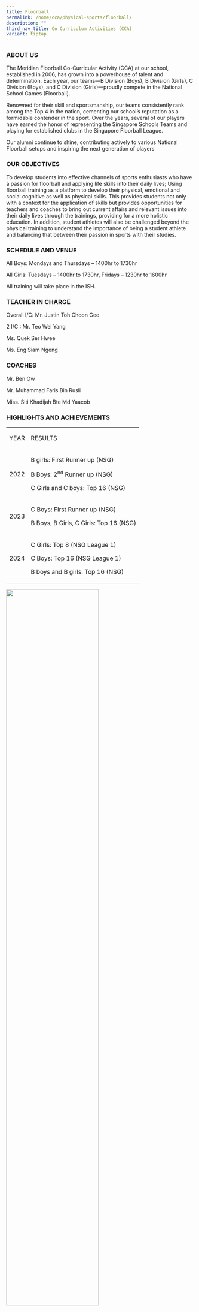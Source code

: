 ```yaml
---
title: Floorball
permalink: /home/cca/physical-sports/floorball/
description: ""
third_nav_title: Co Curriculum Activities (CCA)
variant: tiptap
---
```

<h3><strong>ABOUT US</strong></h3>
<p>The Meridian Floorball Co-Curricular Activity (CCA) at our school, established
in 2006, has grown into a powerhouse of talent and determination. Each
year, our teams—B Division (Boys), B Division (Girls), C Division (Boys),
and C Division (Girls)—proudly compete in the National School Games (Floorball).</p>
<p>Renowned for their skill and sportsmanship, our teams consistently rank
among the Top 4 in the nation, cementing our school’s reputation as a formidable
contender in the sport. Over the years, several of our players have earned
the honor of representing the Singapore Schools Teams and playing for established
clubs in the Singapore Floorball League.</p>
<p>Our alumni continue to shine, contributing actively to various National
Floorball setups and inspiring the next generation of players</p>
<h3><strong>OUR OBJECTIVES</strong></h3>
<p>To develop students into effective channels of sports enthusiasts who
have a passion for floorball and applying life skills into their daily
lives; Using floorball training as a platform to develop their physical,
emotional and social cognitive as well as physical skills. This provides
students not only with a context for the application of skills but provides
opportunities for teachers and coaches to bring out current affairs and
relevant issues into their daily lives through the trainings, providing
for a more holistic education.&nbsp;In addition, student athletes will
also be challenged beyond the physical training to understand the importance
of being a student athlete and balancing that between their passion in
sports with their studies.</p>
<h3><strong>SCHEDULE AND VENUE</strong></h3>
<p>All Boys: Mondays and Thursdays – 1400hr to 1730hr</p>
<p>All Girls: Tuesdays – 1400hr to 1730hr, Fridays – 1230hr to 1600hr</p>
<p>All training will take place in the ISH.</p>
<h3><strong>TEACHER IN CHARGE</strong></h3>
<p>Overall I/C: Mr. Justin Toh Choon Gee</p>
<p>2 I/C : Mr. Teo Wei Yang</p>
<p>Ms. Quek Ser Hwee</p>
<p>Ms. Eng Siam Ngeng</p>
<h3><strong>COACHES</strong></h3>
<p>Mr. Ben Ow</p>
<p>Mr. Muhammad Faris Bin Rusli</p>
<p>Miss. Siti Khadijah Bte Md Yaacob</p>
<h3><strong>HIGHLIGHTS AND ACHIEVEMENTS</strong></h3>
<table style="minWidth: 50px">
<colgroup>
<col>
<col>
</colgroup>
<tbody>
<tr>
<td rowspan="1" colspan="1">
<p>YEAR</p>
</td>
<td rowspan="1" colspan="1">
<p>RESULTS</p>
</td>
</tr>
<tr>
<td rowspan="1" colspan="1">
<p>2022</p>
</td>
<td rowspan="1" colspan="1">
<p>B girls: First Runner up (NSG)</p>
<p>B Boys: 2<sup>nd</sup> Runner up (NSG)</p>
<p>C Girls and C boys: Top 16 (NSG)</p>
</td>
</tr>
<tr>
<td rowspan="1" colspan="1">
<p>2023</p>
</td>
<td rowspan="1" colspan="1">
<p>C Boys: First Runner up (NSG)</p>
<p>B Boys, B Girls, C Girls: Top 16 (NSG)</p>
</td>
</tr>
<tr>
<td rowspan="1" colspan="1">
<p>2024</p>
</td>
<td rowspan="1" colspan="1">
<p>C Girls: Top 8 (NSG League 1)</p>
<p>C Boys: Top 16 (NSG League 1)</p>
<p>B boys and B girls: Top 16 (NSG)</p>
</td>
</tr>
</tbody>
</table>
<p></p>
<p></p>
<div class="isomer-image-wrapper">
<img style="width: 70%;" height="auto" width="100%" alt="" src="/images/CCA/Floorball 2024/pic1.png">
</div>
<p></p>
<div class="isomer-image-wrapper">
<img style="width: 70%;" height="auto" width="100%" alt="" src="/images/CCA/Floorball 2024/pic2.png">
</div>
<p></p>
<div class="isomer-image-wrapper">
<img style="width: 70%;" height="auto" width="100%" alt="" src="/images/CCA/Floorball 2024/pic3.png">
</div>
<p></p>
<div class="isomer-image-wrapper">
<img style="width: 70%;" height="auto" width="100%" alt="" src="/images/CCA/Floorball 2024/pic5.png">
</div>
<p></p>
<div class="isomer-image-wrapper">
<img style="width: 70%;" height="auto" width="100%" alt="" src="/images/CCA/Floorball 2024/pic6.png">
</div>
<h3>Our CCA Experience:</h3>
<p><em>I am incredibly proud to have been a part of schools Floorball CCA for the past four years. Covid struck in my first year in secondary school, feeling hopeless that I may not experience the opportunity to play in the National School Games, it did not stop us from continuing to train. For example, our teachers put up zoom training lessons at home to improve, as well as putting up challenges for us to run every week, with a 1 kilometer increase in our distance goal every week until school starts again. One of the most memorable moments during my time with the team was achieving my first medal for the school in 2022. Despite the colour of the medals we brought home, i've learnt so much and definitely enjoyed playing that season with my seniors. In my last NSG season in 2023, I was trusted to wear the captain arm band and lead the team to championship. Depite failure to reach the top 8, in our hearts, we knew that we are much stronger and as seniors, we put our trust and hope to our juniors to bring our championship back the next season. It was a testament to the dedication, hard work, and teamwork that our team embodied. I've definitely had many regrets and this experience has not only shaped my time in school but has also taught me valuable lessons in perseverance and collaboration that will undoubtedly stay with me throughout my life.</em>
</p>
<p>-Yrvin Ryan Legaspi Gelangre (4A1 2023), Captain, B Division Boys</p>
<p></p>
<div class="isomer-image-wrapper">
<img style="width: 70%;" height="auto" width="100%" alt="" src="/images/CCA/Floorball 2024/2024floorballimage1.png">
</div>
<p><em>As I reflect on my journey as a team captain, the bond between players has been a source of both strength and camaraderie. We found a harmonious balance, where everyone could chill while maintaining a serious focus when it mattered most. The unwavering support of my juniors and teammates, who effortlessly embraced leadership roles, has been instrumental in my growth. I've learned that overthinking hinders performance, and embracing consistency, even on challenging days, is key. The period post NSG 2022 exposed me to diverse coaching styles and tactics, demanding quick adaptation. These experiences have profoundly shaped my understanding of floorball.</em>
</p>
<p>-Raeann Kallie lim (4E2 2023), Captain, B Division Girls</p>
<p></p>
<div class="isomer-image-wrapper">
<img style="width: 70%;" height="auto" width="100%" alt="" src="/images/CCA/Floorball 2024/2024floorballimage2.png">
</div>
<p></p>
<div class="isomer-image-wrapper">
<img style="width: 70%;" height="auto" width="100%" src="https://www.meridiansec.moe.edu.sg/images/Floorball-sem2-01-.jpg">
</div>
<p></p>
<p><em>“My experience in floorball is one that I will never forget. In my 4 years playing floorball in Meridian Secondary, not only have I become a much better player, I have also become a better person. I have made countless new friends and bonded with them through our tough and grueling training sessions. The sport of floorball has brought me immense joy and has been a staple in the memories I have made in secondary school. I will never forget what the sport of floorball has done for me for the rest of my life.”</em>
</p>
<p>– Ismail Hassan Bin Zulkieflimansyah (4E3 2022), Captain, B Division Boys</p>
<div class="isomer-image-wrapper">
<img style="width: 70%;" height="auto" width="100%" alt="" src="/images/Floorball-sem2-02.jpg">
</div>
<p><em>“4 years in Meridian Floorball and there is only two words to describe it, SIMPLY AWESOME! Since Sec 1 when I was selected to represent the Meridian Secondary School for National School Games, our experience and bonding as a team grew stronger. I can still remember vividly when I participated in the first ever NSG in Sec 1 where we got 4th. In our eyes we are already champions of C Division Floorball. Covid hit the world, and everything was a standstill. However, it did not stop each of us to practice hard, meet through Zoom for trainings and persevere to ensure that we improve our skills. This year, I had the privilege and trust to be named Captain and able to lead the team all the way to Finals in NSG B Division. Crowned 2nd, we are still proud of the hard work and determination we had put in as a team. Without the motivation from teachers and coaches and support from the team, I will not be where I am today in Floorball.”</em>
</p>
<p>– Nur Dinah Adriana Binte Mohammad Azmi (4A2 2022), Captain B Division
Girls</p>
<h3>Achievements</h3>
<h4>2023 – National Inter-School Floorball Championship</h4>
<ul data-tight="true" class="tight">
<li>
<p>C Division Boys – 2nd</p>
</li>
</ul>
<h4>2022 – National Inter-School Floorball Championship</h4>
<ul data-tight="true" class="tight">
<li>
<p>B Division Girls – 2nd</p>
</li>
<li>
<p>B Division Boys – 3rd</p>
</li>
</ul>
<p></p>
<div class="isomer-image-wrapper">
<img style="width: 70%;" height="auto" width="100%" alt="" src="/images/CCA/Floorball 2024/2023floorball01.jpg">
</div>
<div class="isomer-image-wrapper">
<img style="width: 70%;" height="auto" width="100%" alt="" src="/images/CCA/Floorball 2024/2023floorball02.jpg">
</div>
<p></p>
<div class="isomer-image-wrapper">
<img style="width: 70%;" height="auto" width="100%" alt="" src="/images/CCA/Floorball 2024/2023floorball03.jpg">
</div>
<p><strong>FOLLOW US @meridian.floorball FOR THE LATEST UPDATES ON INSTAGRAM.</strong>
</p>
<p></p>
<p></p>